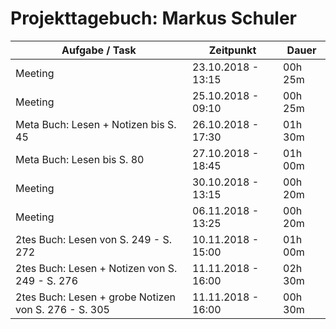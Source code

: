 # Projekttagebuch: Markus Schuler

Aufgabe / Task | Zeitpunkt | Dauer
--- | --- | ---
Meeting | 23.10.2018 - 13:15 | 00h 25m
Meeting | 25.10.2018 - 09:10 | 00h 25m
Meta Buch: Lesen + Notizen bis S. 45 | 26.10.2018 - 17:30 | 01h 30m
Meta Buch: Lesen bis S. 80 | 27.10.2018 - 18:45 | 01h 00m
Meeting | 30.10.2018 - 13:15 | 00h 20m
Meeting | 06.11.2018 - 13:25 | 00h 20m
2tes Buch: Lesen von S. 249 - S. 272  | 10.11.2018 - 15:00 | 01h 00m
2tes Buch: Lesen + Notizen von S. 249 - S. 276  | 11.11.2018 - 16:00 | 02h 30m
2tes Buch: Lesen + grobe Notizen von S. 276 - S. 305  | 11.11.2018 - 16:00 | 00h 30m

